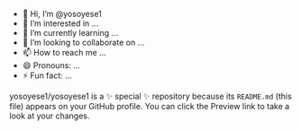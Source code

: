 - 👋 Hi, I’m @yosoyese1
- 👀 I’m interested in ...
- 🌱 I’m currently learning ...
- 💞️ I’m looking to collaborate on ...
- 📫 How to reach me ...
- 😄 Pronouns: ...
- ⚡ Fun fact: ...


yosoyese1/yosoyese1 is a ✨ special ✨ repository because its `README.md` (this file) appears on your GitHub profile.
You can click the Preview link to take a look at your changes.

